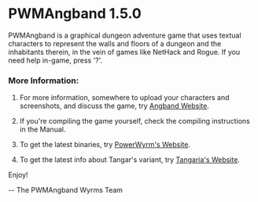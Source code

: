 # PWMAngband 1.5.0

PWMAngband is a graphical dungeon adventure game that uses textual characters
to represent the walls and floors of a dungeon and the inhabitants therein,
in the vein of games like NetHack and Rogue. If you need help in-game,
press '?'.

### More Information:

1. For more information, somewhere to upload your characters and screenshots, and discuss the game, try [Angband Website](http://angband.oook.cz/).

2. If you're compiling the game yourself, check the compiling instructions in the Manual.

3. To get the latest binaries, try [PowerWyrm's Website](https://powerwyrm.monsite-orange.fr/).

4. To get the latest info about Tangar's variant, try [Tangaria's Website](https://tangaria.com/).


Enjoy!

-- The PWMAngband Wyrms Team